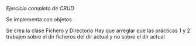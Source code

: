 *Ejercicio completo de CRUD*

Se implementa con objetos

Se crea la clase Fichero y Directorio
Hay que arreglar que las prácticas 1 y 2 trabajen sobre el dir ficheros del dir actual y no sobre el dir actual

 
